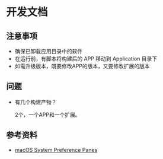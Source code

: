 # 开发文档

## 注意事项

- 确保已卸载应用目录中的软件
- 在运行前，有脚本将构建后的 APP 移动到 Application 目录下
- 如需升级版本，既要修改APP的版本，又要修改扩展的版本

## 问题

- 有几个构建产物？

    2个，一个APP和一个扩展。

## 参考资料

- [macOS System Preference Panes](https://gist.github.com/rmcdongit/f66ff91e0dad78d4d6346a75ded4b751)
